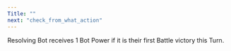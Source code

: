 ```yaml
---
Title: ""
next: "check_from_what_action"
---
```


Resolving Bot receives 1 Bot Power if it is their first Battle victory this Turn.
